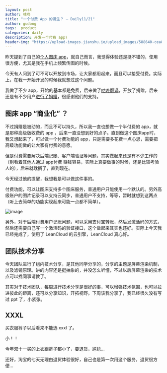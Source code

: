 ```yaml
---
layout: post
author: 咕咚
title: "一个付费 App 的诞生？ — Daily11/21"
author: gudong
tags:  product
categories: daily
description: 开发一个付费 app?
header-img: "https://upload-images.jianshu.io/upload_images/588640-cea8a2d6c57e47e5.jpg?imageMogr2/auto-orient/strip%7CimageView2/2/w/1240"
---
```


昨天提到了自己的[个人图床 app](https://mp.weixin.qq.com/s/2X330QoyDlo6dErHlqfIHA)，就自己而言，我觉得体验还是挺不错的，使用很方便，尤其是我在手机上频繁传图的时候。

今天有人问到了可不可以开放到市场，让大家都用起来，而且可以接受付费。实际上，在我一开始开发的时候我就想过这个问题。

我做了不少 app，开始的基本都是免费，后来做了[咕咚翻译](https://www.jianshu.com/p/e77b251c46aa)，开放了捐赠，后来还是有不少用户[进行了捐赠](https://gudong.name/1990/03/01/list_pay.html)，很感谢他们的支持。

## 图床 app “商业化” ？

不过捐赠是被动的，而且不可以持久，所以我一直也想做一个半付费的 app，就是那种高级版收费的 app ，后来一直没想到好的点子。直到做这个图床app时，我又想起来了，可以做一个付费功能的 app，只是需要多花费一点心思，需要把高级功能做的让大家有付费的意愿。

但是付费需要解决后端记账、客户端验证等问题，其实做起来还是有不少工作的（别看着其他人通过 app付费 赚钱容易，实际上真要做事的时候，还是比较考验人的），后来就耽搁了，直到现在。

今天经过他的提醒，我想我是可以做这件事的。

付费功能，可以让图床支持多个图床服务，普通用户只能使用一个默认的。另外高级账户的图片记录可以支持云同步，普通用户不支持，等等，暂时就想到这两点（听上去简单的功能实现起来可能一点都不简单）。

![image](https://upload-images.jianshu.io/upload_images/588640-1c503890eb293967.jpg?imageMogr2/auto-orient/strip%7CimageView2/2/w/1240)

另外，对于后端付费用户记账问题，可以采用支付宝转账，然后发激活码的方式，然后还需要自己写一个激活码的验证接口，这个做起来其实也还好。实际上今天我已经完成了，使用了 LeanCloud  的云引擎，LeanCloud 真心好。

## 团队技术分享

今天团队进行了组内技术分享，是其他同学分享的，分享的主题是屏幕渲染机制，以及滤镜原理。讲的内容还是挺抽象的，并没怎么听懂，不过以后屏幕渲染的技术点可以找同事请教了。

其实对于技术团队，每周进行技术分享是很好的事，可以增强技术氛围，也可以拉进彼此的距离，还可以分享知识，开拓视野。下周该我分享了，我已经很久没有写过 ppt 了，小紧张。

## XXXL

买衣服裤子以后看来不能选 xxxl 了。

小！！

今年双十一买的上衣跟裤子都小了，要退货，尴尬…

还好，淘宝的七天无理由退货体验很好，自己也是第一次用这个服务，退货很方便…